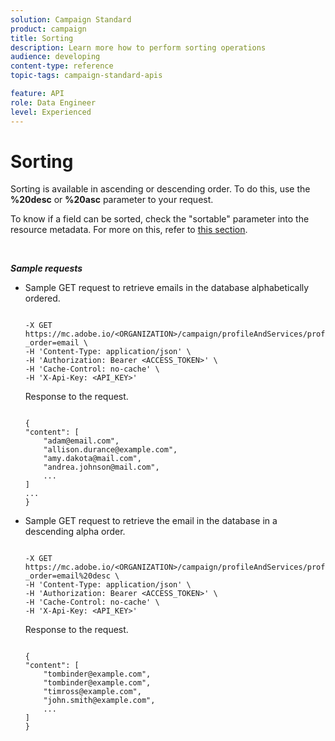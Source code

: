```yaml
---
solution: Campaign Standard
product: campaign
title: Sorting
description: Learn more how to perform sorting operations
audience: developing
content-type: reference
topic-tags: campaign-standard-apis

feature: API
role: Data Engineer
level: Experienced
---
```


# Sorting

Sorting is available in ascending or descending order. To do this, use the **%20desc** or **%20asc** parameter to your request.

To know if a field can be sorted, check the "sortable" parameter into the resource metadata. For more on this, refer to [this section](../../api/using/metadata-mechanism.md).

<br/>

***Sample requests***

* Sample GET request to retrieve emails in the database alphabetically ordered.

    ```

    -X GET https://mc.adobe.io/<ORGANIZATION>/campaign/profileAndServices/profile/email/email?_order=email \
    -H 'Content-Type: application/json' \
    -H 'Authorization: Bearer <ACCESS_TOKEN>' \
    -H 'Cache-Control: no-cache' \
    -H 'X-Api-Key: <API_KEY>'

    ```

    Response to the request.

    ```

    {
    "content": [
        "adam@email.com",
        "allison.durance@example.com",
        "amy.dakota@mail.com",
        "andrea.johnson@mail.com",
        ...
    ]
    ...
    }

    ```

* Sample GET request to retrieve the email in the database in a descending alpha order.

    ```

    -X GET https://mc.adobe.io/<ORGANIZATION>/campaign/profileAndServices/profile/email?_order=email%20desc \
    -H 'Content-Type: application/json' \
    -H 'Authorization: Bearer <ACCESS_TOKEN>' \
    -H 'Cache-Control: no-cache' \
    -H 'X-Api-Key: <API_KEY>'

    ```

    Response to the request.

    ```

    {
    "content": [
        "tombinder@example.com",
        "tombinder@example.com",
        "timross@example.com",
        "john.smith@example.com",
        ...
    ]
    }

    ```
